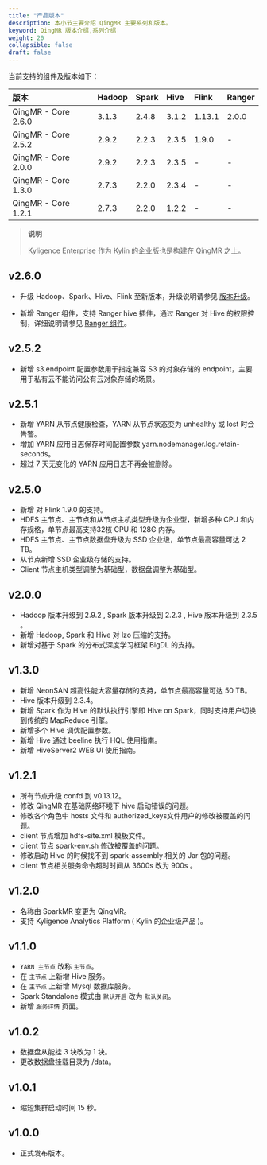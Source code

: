 ```yaml
---
title: "产品版本"
description: 本小节主要介绍 QingMR 主要系列和版本。 
keyword: QingMR 版本介绍,系列介绍 
weight: 20
collapsible: false
draft: false
---
```


当前支持的组件及版本如下：

| 版本 | Hadoop | Spark | Hive | Flink | Ranger |
| :------ | :------ | :------ | :------ | :------ | :------ |
| QingMR - Core 2.6.0 | 3.1.3 | 2.4.8 | 3.1.2 | 1.13.1 | 2.0.0 |
| QingMR - Core 2.5.2 | 2.9.2 | 2.2.3 | 2.3.5 | 1.9.0 | - |
| QingMR - Core 2.0.0 | 2.9.2 | 2.2.3 | 2.3.5 | - | - |
| QingMR - Core 1.3.0 | 2.7.3 | 2.2.0 | 2.3.4 | - | - |
| QingMR - Core 1.2.1 | 2.7.3 | 2.2.0 | 1.2.2 | - | - |

> **说明**
>
> Kyligence Enterprise 作为 Kylin 的企业版也是构建在 QingMR 之上。

## v2.6.0

- 升级 Hadoop、Spark、Hive、Flink 至新版本，升级说明请参见 [版本升级](../../manual/mgt_cluster/upgrade)。

- 新增 Ranger 组件，支持 Ranger hive 插件，通过 Ranger 对 Hive 的权限控制，详细说明请参见 [Ranger 组件](../../developer_manual/ranger/ranger_info)。
<!-- 
- 新增 Zeppelin 组件，支持修改 Notebook 目录。-->

## v2.5.2

- 新增 s3.endpoint 配置参数用于指定兼容 S3 的对象存储的 endpoint，主要用于私有云不能访问公有云对象存储的场景。

## v2.5.1

- 新增 YARN 从节点健康检查，YARN 从节点状态变为 unhealthy 或 lost 时会告警。
- 增加 YARN 应用日志保存时间配置参数 yarn.nodemanager.log.retain-seconds。
- 超过 7 天无变化的 YARN 应用日志不再会被删除。

## v2.5.0

- 新增 对 Flink 1.9.0 的支持。
- HDFS 主节点、主节点和从节点主机类型升级为企业型，新增多种 CPU 和内存规格，单节点最高支持32核 CPU 和 128G 内存。
- HDFS 主节点、主节点数据盘升级为 SSD 企业级，单节点最高容量可达 2 TB。
- 从节点新增 SSD 企业级存储的支持。
- Client 节点主机类型调整为基础型，数据盘调整为基础型。

## v2.0.0

- Hadoop 版本升级到 2.9.2 , Spark 版本升级到 2.2.3 , Hive 版本升级到 2.3.5 。
- 新增 Hadoop, Spark 和 Hive 对 lzo 压缩的支持。
- 新增对基于 Spark 的分布式深度学习框架 BigDL 的支持。

## v1.3.0

- 新增 NeonSAN 超高性能大容量存储的支持，单节点最高容量可达 50 TB。
- Hive 版本升级到 2.3.4。
- 新增 Spark 作为 Hive 的默认执行引擎即 Hive on Spark，同时支持用户切换到传统的 MapReduce 引擎。
- 新增多个 Hive 调优配置参数。
- 新增 Hive 通过 beeline 执行 HQL 使用指南。
- 新增 HiveServer2 WEB UI 使用指南。

## v1.2.1

- 所有节点升级 confd 到 v0.13.12。
- 修改 QingMR 在基础网络环境下 hive 启动错误的问题。
- 修改各个角色中 hosts 文件和 authorized_keys文件用户的修改被覆盖的问题。
- client 节点增加 hdfs-site.xml 模板文件。
- client 节点 spark-env.sh 修改被覆盖的问题。
- 修改启动 Hive 的时候找不到 spark-assembly 相关的 Jar 包的问题。
- client 节点相关服务命令超时时间从 3600s 改为 900s 。

## v1.2.0

- 名称由 SparkMR 变更为 QingMR。
- 支持 Kyligence Analytics Platform ( Kylin 的企业级产品 )。

## v1.1.0

- `YARN 主节点` 改称 `主节点`。
- 在 `主节点` 上新增 Hive 服务。
- 在 `主节点` 上新增 Mysql 数据库服务。
- Spark Standalone 模式由 `默认开启` 改为 `默认关闭`。
- 新增 `服务详情` 页面。

## v1.0.2

- 数据盘从能挂 3 块改为 1 块。
- 更改数据盘挂载目录为 /data。

## v1.0.1

- 缩短集群启动时间 15 秒。

## v1.0.0

- 正式发布版本。

